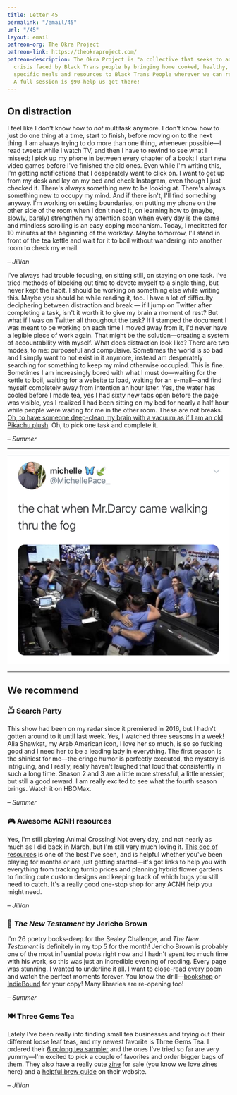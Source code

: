 ```yaml
---
title: Letter 45
permalink: "/email/45"
url: "/45"
layout: email
patreon-org: The Okra Project
patreon-link: https://theokraproject.com/
patreon-description: The Okra Project is "a collective that seeks to address the global
  crisis faced by Black Trans people by bringing home cooked, healthy, and culturally
  specific meals and resources to Black Trans People wherever we can reach them."
  A full session is $90—help us get there!
---
```


## On distraction

I feel like I don't know how to *not* multitask anymore. I don't know how to just do one thing at a time, start to finish, before moving on to the next thing. I am always trying to do more than one thing, whenever possible—I read tweets while I watch TV, and then I have to rewind to see what I missed; I pick up my phone in between every chapter of a book; I start new video games before I've finished the old ones. Even while I'm writing this, I'm getting notifications that I desperately want to click on. I want to get up from my desk and lay on my bed and check Instagram, even though I just checked it. There's always something new to be looking at. There's always something new to occupy my mind. And if there isn't, I'll find something anyway. I'm working on setting boundaries, on putting my phone on the other side of the room when I don't need it, on learning how to (maybe, slowly, barely) strengthen my attention span when every day is the same and mindless scrolling is an easy coping mechanism. Today, I meditated for 10 minutes at the beginning of the workday. Maybe tomorrow, I'll stand in front of the tea kettle and wait for it to boil without wandering into another room to check my email.

– *Jillian*

I've always had trouble focusing, on sitting still, on staying on one task. I've tried methods of blocking out time to devote myself to a single thing, but never kept the habit. I should be working on something else while writing this. Maybe you should be while reading it, too. I have a lot of difficulty deciphering between distraction and break — if I jump on Twitter after completing a task, isn't it worth it to give my brain a moment of rest? But what if I was on Twitter all throughout the task? If I stamped the document I was meant to be working on each time I moved away from it, I'd never have a legible piece of work again. That might be the solution—creating a system of accountability with myself. What does distraction look like? There are two modes, to me: purposeful and compulsive. Sometimes the world is so bad and I simply want to not exist in it anymore, instead am desperately searching for something to keep my mind otherwise occupied. This is fine. Sometimes I am increasingly bored with what I must do—waiting for the kettle to boil, waiting for a website to load, waiting for an e-mail—and find myself completely away from intention an hour later. Yes, the water has cooled before I made tea, yes I had sixty new tabs open before the page was visible, yes I realized I had been sitting on my bed for nearly a half hour while people were waiting for me in the other room. These are not breaks. [Oh, to have someone deep-clean my brain with a vacuum as if I am an old Pikachu plush](https://twitter.com/pkmnshitpost/status/1258402286402969600?lang=en). Oh, to pick one task and complete it.

– *Summer*

<hr>

<a href="https://twitter.com/MichellePace_/status/1298448597990735872">
  <img src="/assets/images/tweets/45.jpeg" class="tweet">
</a>

<hr>

## We recommend

### 📺 Search Party

This show had been on my radar since it premiered in 2016, but I hadn't gotten around to it until last week. Yes, I watched three seasons in a week! Alia Shawkat, my Arab American icon, I love her so much, is so so fucking good and I need her to be a leading lady in everything. The first season is the shiniest for me—the cringe humor is perfectly executed, the mystery is intriguing, and I really, really haven't laughed that loud that consistently in such a long time. Season 2 and 3 are a little more stressful, a little messier, but still a good reward. I am really excited to see what the fourth season brings. Watch it on HBOMax.

– *Summer*

### 🎮 Awesome ACNH resources

Yes, I'm still playing Animal Crossing! Not every day, and not nearly as much as I did back in March, but I'm still very much loving it. [This doc of resources](https://github.com/skullface/awesome-acnh) is one of the best I've seen, and is helpful whether you've been playing for months or are just getting started—it's got links to help you with everything from tracking turnip prices and planning hybrid flower gardens to finding cute custom designs and keeping track of which bugs you still need to catch. It's a really good one-stop shop for any ACNH help you might need.

– *Jillian*

### 📖 *The New Testament* by Jericho Brown

I'm 26 poetry books-deep for the Sealey Challenge, and *The New Testament* is definitely in my top 5 for the month! Jericho Brown is probably one of the most influential poets right now and I hadn't spent too much time with his work, so this was just an incredible evening of reading. Every page was stunning. I wanted to underline it all. I want to close-read every poem and watch the perfect moments forever. You know the drill—[bookshop](https://bookshop.org/) or [IndieBound](https://www.indiebound.org/book/9781556594571) for your copy! Many libraries are re-opening too!  

– *Summer*

### 🍽️ Three Gems Tea

Lately I've been really into finding small tea businesses and trying out their different loose leaf teas, and my newest favorite is Three Gems Tea. I ordered their [6 oolong tea sampler](https://threegemstea.com/collections/tea/products/6-oolong-tea-sampler) and the ones I've tried so far are very yummy—I'm excited to pick a couple of favorites and order bigger bags of them. They also have a really cute [zine](https://threegemstea.com/products/3-is-a-magic-number-three-gems-tea-zine-1) for sale (you know we love zines here) and a [helpful brew guide](https://threegemstea.com/pages/brew-guide) on their website.

– *Jillian*
